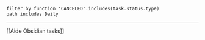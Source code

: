 
````tasks
filter by function 'CANCELED'.includes(task.status.type)
path includes Daily
````

---
[[Aide Obsidian tasks]]